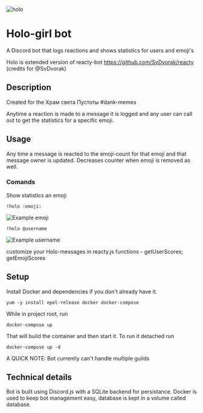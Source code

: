 ![holo](https://images-na.ssl-images-amazon.com/images/I/91FzI9qedLL._AC_SX425_.jpg)

# Holo-girl bot
A Discord bot that logs reactions and shows statistics for users and emoji's

Holo is extended version of reacty-bot https://github.com/SvDvorak/reacty (credits for @SvDvorak)

## Description
Created for the Храм света Пустоты #dank-memes

Anytime a reaction is made to a message it is logged and any user can call out to get the statistics for a specific emoji.

## Usage
Any time a message is reacted to the emoji-count for that emoji and that message owner is updated. Decreases counter when emoji is removed as well.


### Comands

Show statistics an emoji
```
!holo :emoji:
```
![Example emoji](https://i.imgur.com/KbLjZ6I.jpg)

```
!holo @username
```
![Example username](https://i.imgur.com/UGvGqA6.jpg)

customize your Holo-messages in reacty.js functions - getUserScores; getEmojiScores

## Setup
Install Docker and dependencies if you don't already have it.
```
yum -y install epel-release docker docker-compose
```

While in project root, run
```
docker-compose up
```
That will build the container and then start it. To run it detached run
```
docker-compose up -d
```

A QUICK NOTE: Bot currently can't handle multiple guilds

## Technical details
Bot is built using Discord.js with a SQLite backend for persistance. Docker is used to keep bot management easy, database is kept in a volume called database.
